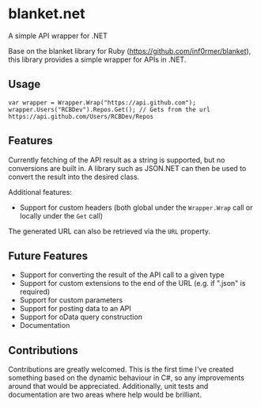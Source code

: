 blanket.net
===========

A simple API wrapper for .NET

Base on the blanket library for Ruby (https://github.com/inf0rmer/blanket), this library provides a simple wrapper for APIs in .NET.

## Usage

    var wrapper = Wrapper.Wrap("https://api.github.com");
    wrapper.Users("RCBDev").Repos.Get(); // Gets from the url https://api.github.com/Users/RCBDev/Repos

## Features

Currently fetching of the API result as a string is supported, but no conversions are built in. A library such as JSON.NET can then be used to convert the result into the desired class.

Additional features:

* Support for custom headers (both global under the `Wrapper.Wrap` call or locally under the `Get` call)

The generated URL can also be retrieved via the `URL` property.

## Future Features

* Support for converting the result of the API call to a given type
* Support for custom extensions to the end of the URL (e.g. if ".json" is required)
* Support for custom parameters
* Support for posting data to an API
* Support for oData query construction
* Documentation

## Contributions

Contributions are greatly welcomed. This is the first time I've created something based on the dynamic behaviour in C#, so any improvements around that would be appreciated. Additionally, unit tests and documentation are two areas where help would be brilliant.
